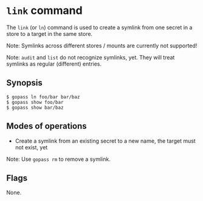 # `link` command

The `link` (or `ln`) command is used to create a symlink from one secret in a
store to a target in the same store.

Note: Symlinks across different stores / mounts are currently not supported!

Note: `audit` and `list` do not recognize symlinks, yet. They will treat
symlinks as regular (different) entries.

## Synopsis

```
$ gopass ln foo/bar bar/baz
$ gopass show foo/bar
$ gopass show bar/baz
```

## Modes of operations

* Create a symlink from an existing secret to a new name, the target must not exist, yet

Note: Use `gopass rm` to remove a symlink.

## Flags

None.

